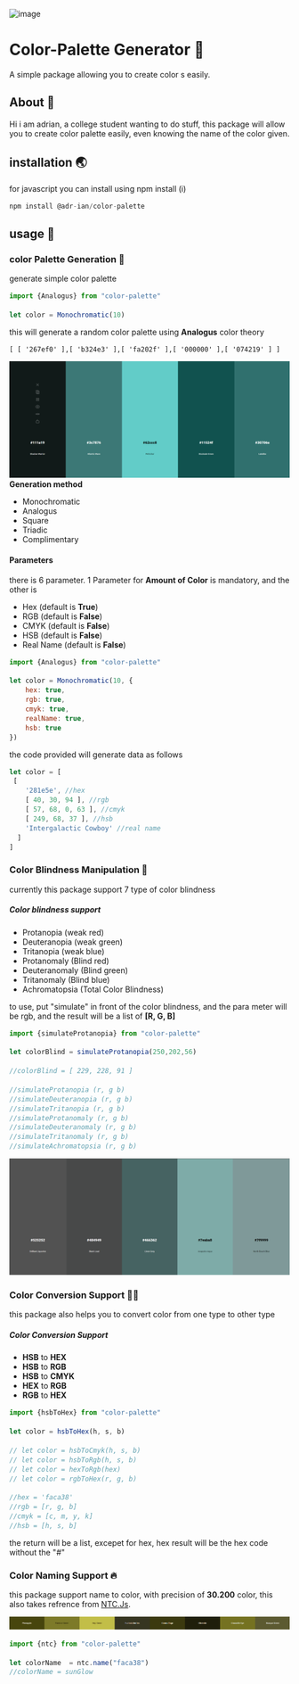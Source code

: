 ![image](https://github.com/ADR-ian-ba/color-palette/assets/119506352/7f41c5bb-19ff-4319-8a77-49c4bdc3a2f1)
# Color-Palette Generator 🎨

A simple package allowing you to create color s easily.

## About 📰

Hi i am adrian, a college student wanting to do stuff, this package will allow you to create color palette easily, even knowing the name of the color given.

## installation 🌏
for javascript you can install using npm install (i)
```javascript
npm install @adr-ian/color-palette

```

## usage 📰

### color Palette Generation 🌈
generate simple color palette
```js
import {Analogus} from "color-palette"

let color = Monochromatic(10)
```
this will generate a random color palette using **Analogus** color theory
```
[ [ '267ef0' ],[ 'b324e3' ],[ 'fa202f' ],[ '000000' ],[ '074219' ] ]
```
![My Logo](https://github.com/ADR-ian-ba/color-palette/blob/main/gradient.png?raw=true)
**Generation method**
* Monochromatic
* Analogus
* Square
* Triadic
* Complimentary

#### Parameters
there is 6 parameter. 1 Parameter for **Amount of Color** is mandatory, and the other is
* Hex (default is **True**)
* RGB (default is **False**)
* CMYK (default is **False**)
* HSB (default is **False**)
* Real Name (default is **False**)

```js
import {Analogus} from "color-palette"

let color = Monochromatic(10, {
    hex: true, 
    rgb: true, 
    cmyk: true, 
    realName: true, 
    hsb: true
})
```
the code provided will generate data as follows
```js
let color = [
 [
    '281e5e', //hex
    [ 40, 30, 94 ], //rgb
    [ 57, 68, 0, 63 ], //cmyk
    [ 249, 68, 37 ], //hsb
    'Intergalactic Cowboy' //real name
  ]
]
```


### Color Blindness Manipulation 🦯
currently this package support 7 type of color blindness

##### Color blindness support
* Protanopia (weak red)
* Deuteranopia (weak green)
* Tritanopia (weak blue)
* Protanomaly (Blind red)
* Deuteranomaly (Blind green)
* Tritanomaly (Blind blue)
* Achromatopsia (Total Color Blindness)

to use, put "simulate" in front of the color blindness, and the para meter will be rgb, and the result will be a list of **[R, G, B]**

```js
import {simulateProtanopia} from "color-palette"

let colorBlind = simulateProtanopia(250,202,56)

//colorBlind = [ 229, 228, 91 ]

//simulateProtanopia (r, g b)
//simulateDeuteranopia (r, g b)
//simulateTritanopia (r, g b)
//simulateProtanomaly (r, g b)
//simulateDeuteranomaly (r, g b)
//simulateTritanomaly (r, g b)
//simulateAchromatopsia (r, g b)
```
![Alt text](https://github.com/ADR-ian-ba/color-palette/blob/main/colorblind.png?raw=true)
### Color Conversion Support 💁‍♂️
this package also helps you to convert color from one type to other type

##### Color Conversion Support
* **HSB** to **HEX**
* **HSB** to **RGB**
* **HSB** to **CMYK**
* **HEX** to **RGB**
* **RGB** to **HEX**

```js
import {hsbToHex} from "color-palette"

let color = hsbToHex(h, s, b)

// let color = hsbToCmyk(h, s, b)
// let color = hsbToRgb(h, s, b)
// let color = hexToRgb(hex)
// let color = rgbToHex(r, g, b)

//hex = 'faca38'
//rgb = [r, g, b]
//cmyk = [c, m, y, k]
//hsb = [h, s, b]
```

the return will be a list, excepet for hex, hex result will be the hex code without the "#"

### Color Naming Support 🔥

this package support name to color, with precision of **30.200** color, this also takes refrence from [NTC.Js](https://chir.ag/projects/ntc/).

![Alt text](https://github.com/ADR-ian-ba/color-palette/blob/main/image-1.png?raw=true)

```js
import {ntc} from "color-palette"

let colorName  = ntc.name("faca38")
//colorName = sunGlow
```




